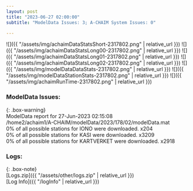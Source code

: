 ```yaml
---
layout: post
title: "2023-06-27 02:00:00"
subtitle: "ModelData Issues: 3; A-CHAIM System Issues: 0"

---
```


![]({{ "/assets/img/achaimDataStatsShort-2317802.png" | relative_url }})
![]({{ "/assets/img/achaimDataStatsLong00-2317802.png" | relative_url }})
![]({{ "/assets/img/achaimDataStatsLong01-2317802.png" | relative_url }})
![]({{ "/assets/img/achaimDataStatsLong02-2317802.png" | relative_url }})
![]({{ "/assets/img/modelDataDataStats-2317802.png" | relative_url }})
![]({{ "/assets/img/modelDataStationStats-2317802.png" | relative_url }})
![]({{ "/assets/img/achaimRunTime-2317802.png" | relative_url }})


### ModelData Issues:  
  
{: .box-warning}  
 ModelData report for 27-Jun-2023 02:15:08   
 /home2/achaim1/A-CHAIM/modelData/2023/178/02/modelData.mat   
 0% of all possible stations for IONO were downloaded. x204   
 0% of all possible stations for KASI were downloaded. x3209   
 0% of all possible stations for KARTVERKET were downloaded. x2918   
  


### Logs:  
  
{: .box-note}  
[Logs.zip]({{ "/assets/other/logs.zip" | relative_url }})  
[Log Info]({{ "/logInfo" | relative_url }})  
